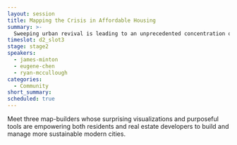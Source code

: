 ```yaml
---
layout: session
title: Mapping the Crisis in Affordable Housing
summary: >-
  Sweeping urban revival is leading to an unprecedented concentration of talent, technology, and economic assets in cities across the globe – and soaring demand for affordable housing in these cities is driving displacement and deepening social disparities. How can mapping help us see (and solve) this housing crisis?
timeslot: d2_slot3
stage: stage2
speakers:
  - james-minton
  - eugene-chen
  - ryan-mccullough 
categories:
  - Community
short_summary: 
scheduled: true
---
```


Meet three map-builders whose surprising visualizations and purposeful tools are empowering both residents and real estate developers to build and manage more sustainable modern cities.
